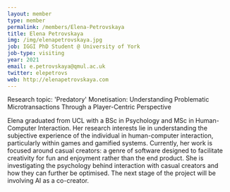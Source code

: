 ```yaml
---
layout: member
type: member
permalink: /members/Elena-Petrovskaya
title: Elena Petrovskaya
img: /img/elenapetrovskaya.jpg
job: IGGI PhD Student @ University of York
job-type: visiting
year: 2021
email: e.petrovskaya@qmul.ac.uk
twitter: elepetrovs
web: http://elenapetrovskaya.com
---
```


Research topic: 'Predatory' Monetisation: Understanding Problematic Microtransactions Through a Player-Centric Perspective

Elena graduated from UCL with a BSc in Psychology and MSc in Human-Computer Interaction. Her research interests lie in understanding the subjective experience of the individual in human-computer interaction, particularly within games and gamified systems.  Currently, her work is focused around casual creators: a genre of software designed to facilitate creativity for fun and enjoyment rather than the end product. She is investigating the psychology behind interaction with casual creators and how they can further be optimised.  The next stage of the project will be involving AI as a co-creator. 
